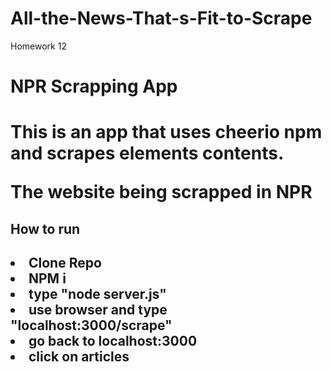 
# All-the-News-That-s-Fit-to-Scrape
Homework 12

<h1>NPR Scrapping App<h1>
<p>This is an app that uses cheerio npm and scrapes elements contents.<p>
<p>The website being scrapped in NPR<p>

<h2>How to run<h2>

<li>Clone Repo
<li>NPM i
<li>type "node server.js"
<li>use browser and type "localhost:3000/scrape"
<li>go back to localhost:3000
<li> click on articles
